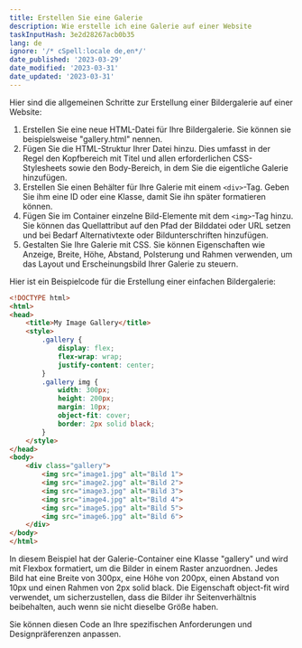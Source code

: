 ```yaml
---
title: Erstellen Sie eine Galerie
description: Wie erstelle ich eine Galerie auf einer Website
taskInputHash: 3e2d28267acb0b35
lang: de
ignore: '/* cSpell:locale de,en*/'
date_published: '2023-03-29'
date_modified: '2023-03-31'
date_updated: '2023-03-31'
---
```

Hier sind die allgemeinen Schritte zur Erstellung einer Bildergalerie auf einer Website:
1. Erstellen Sie eine neue HTML-Datei für Ihre Bildergalerie. Sie können sie beispielsweise "gallery.html" nennen.
2. Fügen Sie die HTML-Struktur Ihrer Datei hinzu. Dies umfasst in der Regel den Kopfbereich mit Titel und allen erforderlichen CSS-Stylesheets sowie den Body-Bereich, in dem Sie die eigentliche Galerie hinzufügen.
3. Erstellen Sie einen Behälter für Ihre Galerie mit einem `<div>`-Tag. Geben Sie ihm eine ID oder eine Klasse, damit Sie ihn später formatieren können.
4. Fügen Sie im Container einzelne Bild-Elemente mit dem `<img>`-Tag hinzu. Sie können das Quellattribut auf den Pfad der Bilddatei oder URL setzen und bei Bedarf Alternativtexte oder Bildunterschriften hinzufügen.
5. Gestalten Sie Ihre Galerie mit CSS. Sie können Eigenschaften wie Anzeige, Breite, Höhe, Abstand, Polsterung und Rahmen verwenden, um das Layout und Erscheinungsbild Ihrer Galerie zu steuern.

Hier ist ein Beispielcode für die Erstellung einer einfachen Bildergalerie:

```html
<!DOCTYPE html>
<html>
<head>
	<title>My Image Gallery</title>
	<style>
		.gallery {
			display: flex;
			flex-wrap: wrap;
			justify-content: center;
		}
		.gallery img {
			width: 300px;
			height: 200px;
			margin: 10px;
			object-fit: cover;
			border: 2px solid black;
		}
	</style>
</head>
<body>
	<div class="gallery">
		<img src="image1.jpg" alt="Bild 1">
		<img src="image2.jpg" alt="Bild 2">
		<img src="image3.jpg" alt="Bild 3">
		<img src="image4.jpg" alt="Bild 4">
		<img src="image5.jpg" alt="Bild 5">
		<img src="image6.jpg" alt="Bild 6">
	</div>
</body>
</html>
```



In diesem Beispiel hat der Galerie-Container eine Klasse "gallery" und wird mit Flexbox formatiert, um die Bilder in einem Raster anzuordnen. Jedes Bild hat eine Breite von 300px, eine Höhe von 200px, einen Abstand von 10px und einen Rahmen von 2px solid black. Die Eigenschaft object-fit wird verwendet, um sicherzustellen, dass die Bilder ihr Seitenverhältnis beibehalten, auch wenn sie nicht dieselbe Größe haben.

Sie können diesen Code an Ihre spezifischen Anforderungen und Designpräferenzen anpassen.
